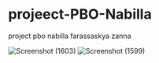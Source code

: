 # projeect-PBO-Nabilla

project pbo nabilla farassaskya zanna 

![Screenshot (1603)](https://user-images.githubusercontent.com/109215560/178972854-ed8e9258-7cbe-44ad-bf27-ca0c12e43ebe.png)
![Screenshot (1599)](https://user-images.githubusercontent.com/109215560/178972876-191b1fe9-c2d3-452a-ac5f-9a8a8d17075a.png)

